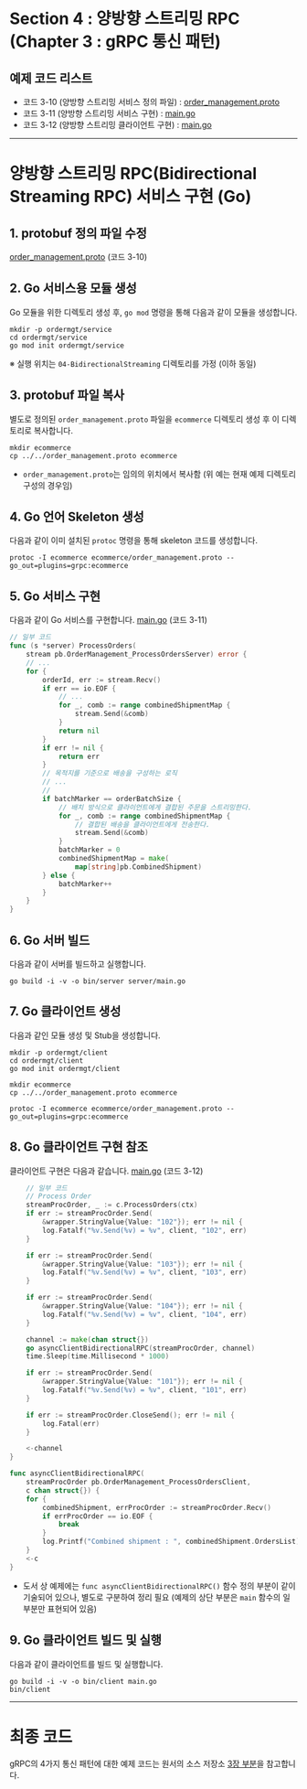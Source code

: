 # Section 4 : 양방향 스트리밍 RPC (Chapter 3 : gRPC 통신 패턴)

## 예제 코드 리스트
- 코드 3-10 (양방향 스트리밍 서비스 정의 파일) : [order_management.proto](order_management.proto)
- 코드 3-11 (양방향 스트리밍 서비스 구현) : [main.go](ordermgt/service/server/main.go)
- 코드 3-12 (양방향 스트리밍 클라이언트 구현) : [main.go](ordermgt/client/main.go)


---
# 양방향 스트리밍 RPC(Bidirectional Streaming RPC) 서비스 구현 (Go)

## 1. protobuf 정의 파일 수정
[order_management.proto](order_management.proto) (코드 3-10)

## 2. Go 서비스용 모듈 생성
Go 모듈을 위한 디렉토리 생성 후, `go mod` 명령을 통해 다음과 같이 모듈을 생성합니다.
```shell
mkdir -p ordermgt/service
cd ordermgt/service
go mod init ordermgt/service
```
※ 실행 위치는 `04-BidirectionalStreaming` 디렉토리를 가정 (이하 동일)

## 3. protobuf 파일 복사
별도로 정의된 `order_management.proto` 파일을 `ecommerce` 디렉토리 생성 후 이 디렉토리로 복사합니다.
```shell
mkdir ecommerce
cp ../../order_management.proto ecommerce
```
- `order_management.proto`는 임의의 위치에서 복사함 (위 예는 현재 예제 디렉토리 구성의 경우임)

## 4. Go 언어 Skeleton 생성 
다음과 같이 이미 설치된 `protoc` 명령을 통해 skeleton 코드를 생성합니다.
```shell
protoc -I ecommerce ecommerce/order_management.proto --go_out=plugins=grpc:ecommerce 
```

## 5. Go 서비스 구현
다음과 같이 Go 서비스를 구현합니다.
[main.go](ordermgt/service/server/main.go) (코드 3-11)
```go
// 일부 코드
func (s *server) ProcessOrders(
	stream pb.OrderManagement_ProcessOrdersServer) error {
	// ...
	for {
		orderId, err := stream.Recv()
		if err == io.EOF {
			// ...
			for _, comb := range combinedShipmentMap {
				stream.Send(&comb)
			}
			return nil
		}
		if err != nil {
			return err
		}
		// 목적지를 기준으로 배송을 구성하는 로직
		// ...
		//
		if batchMarker == orderBatchSize {
			// 배치 방식으로 클라이언트에게 결합된 주문을 스트리밍한다.
			for _, comb := range combinedShipmentMap {
				// 결합된 배송을 클라이언트에게 전송한다.
				stream.Send(&comb)
			}
			batchMarker = 0
			combinedShipmentMap = make(
				map[string]pb.CombinedShipment)
		} else {
			batchMarker++
		}
	}
}
```

## 6. Go 서버 빌드
다음과 같이 서버를 빌드하고 실행합니다.
```shell
go build -i -v -o bin/server server/main.go
```

## 7. Go 클라이언트 생성
다음과 같인 모듈 생성 및 Stub을 생성합니다.
```shell
mkdir -p ordermgt/client
cd ordermgt/client
go mod init ordermgt/client

mkdir ecommerce
cp ../../order_management.proto ecommerce

protoc -I ecommerce ecommerce/order_management.proto --go_out=plugins=grpc:ecommerce 
```

## 8. Go 클라이언트 구현 참조
클라이언트 구현은 다음과 같습니다.
[main.go](ordermgt/client/main.go) (코드 3-12)
```go
	// 일부 코드
	// Process Order
	streamProcOrder, _ := c.ProcessOrders(ctx)
	if err := streamProcOrder.Send(
		&wrapper.StringValue{Value: "102"}); err != nil {
		log.Fatalf("%v.Send(%v) = %v", client, "102", err)
	}

	if err := streamProcOrder.Send(
		&wrapper.StringValue{Value: "103"}); err != nil {
		log.Fatalf("%v.Send(%v) = %v", client, "103", err)
	}

	if err := streamProcOrder.Send(
		&wrapper.StringValue{Value: "104"}); err != nil {
		log.Fatalf("%v.Send(%v) = %v", client, "104", err)
	}

	channel := make(chan struct{})
	go asyncClientBidirectionalRPC(streamProcOrder, channel)
	time.Sleep(time.Millisecond * 1000)

	if err := streamProcOrder.Send(
		&wrapper.StringValue{Value: "101"}); err != nil {
		log.Fatalf("%v.Send(%v) = %v", client, "101", err)
	}

	if err := streamProcOrder.CloseSend(); err != nil {
		log.Fatal(err)
	}

	<-channel
}

func asyncClientBidirectionalRPC(
	streamProcOrder pb.OrderManagement_ProcessOrdersClient,
	c chan struct{}) {
	for {
		combinedShipment, errProcOrder := streamProcOrder.Recv()
		if errProcOrder == io.EOF {
			break
		}
		log.Printf("Combined shipment : ", combinedShipment.OrdersList)
	}
	<-c
}
```
- 도서 상 예제에는 `func asyncClientBidirectionalRPC()` 함수 정의 부분이 같이 기술되어 있으나, 별도로 구분하여 정리 필요
(예제의 상단 부분은 `main` 함수의 일부분만 표현되어 있음)

## 9. Go 클라이언트 빌드 및 실행
다음과 같이 클라이언트를 빌드 및 실행합니다.
```shell
go build -i -v -o bin/client main.go
bin/client
```


---
# 최종 코드

gRPC의 4가지 통신 패턴에 대한 예제 코드는 원서의 소스 저장소 [3장 부분](https://github.com/grpc-up-and-running/samples/tree/master/ch03)을 참고합니다.
